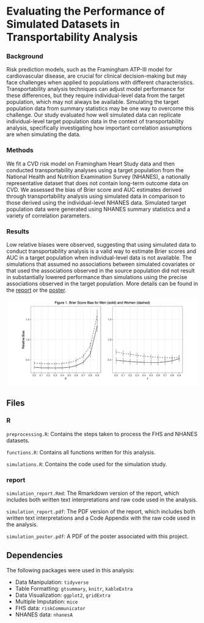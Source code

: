 # Evaluating the Performance of Simulated Datasets in Transportability Analysis

### Background
Risk prediction models, such as the Framingham ATP-III model for cardiovascular disease, are crucial for clinical decision-making but may face challenges when applied to populations with different characteristics. Transportability analysis techniques can adjust model performance for these differences, but they require individual-level data from the target population, which may not always be available. Simulating the target population data from summary statistics may be one way to overcome this challenge. Our study evaluated how well simulated data can replicate individual-level target population data in the context of transportability analysis, specifically investigating how important correlation assumptions are when simulating the data.

### Methods
We fit a CVD risk model on Framingham Heart Study data and then conducted transportability analyses using a target population from the National Health and Nutrition Examination Survey (NHANES), a nationally representative dataset that does not contain long-term outcome data on CVD. We assessed the bias of Brier score and AUC estimates derived through transportability analysis using simulated data in comparison to those derived using the individual-level NHANES data. Simulated target population data were generated using NHANES summary statistics and a variety of correlation parameters. 

### Results
Low relative biases were observed, suggesting that using simulated data to conduct transportability analysis is a valid way to estimate Brier scores and AUC in a target population when individual-level data is not available. The simulations that assumed no associations between simulated covariates or that used the associations observed in the source population did not result in substantially lowered performance than simulations using the precise associations observed in the target population. More details can be found in the [report](report/simulation_report.pdf) or the [poster](report/simulation_poster.pdf). 


![](images/brier_results.png)


## Files

### R 

`preprocessing.R`: Contains the steps taken to process the FHS and NHANES datasets. 

`functions.R`:  Contains all functions written for this analysis. 

`simulations.R`: Contains the code used for the simulation study. 


### report

`simulation_report.Rmd`: The Rmarkdown version of the  report, which includes both written text interpretations and raw code used in the analysis. 

`simulation_report.pdf`: The PDF version of the report, which includes both written text interpretations and a Code Appendix with the raw code used in the analysis. 

`simulation_poster.pdf`: A PDF of the poster associated with this project. 

## Dependencies

The following packages were used in this analysis: 

 - Data Manipulation: `tidyverse` 
 - Table Formatting: `gtsummary`, `knitr`, `kableExtra`
 - Data Visualization: `ggplot2`, `gridExtra`
 - Multiple Imputation: `mice`
 - FHS data: `riskCommunicator`
 - NHANES data: `nhanesA`


